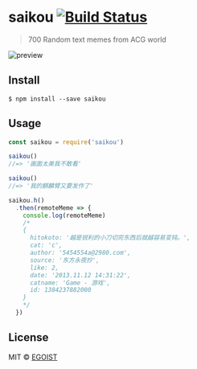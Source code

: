# saikou [![Build Status](https://travis-ci.org/egoist/saikou.svg?branch=master)](https://travis-ci.org/egoist/saikou)

> 700 Random text memes from ACG world

![preview](http://i.imgur.com/0M5XsSA.png)

## Install

```
$ npm install --save saikou
```

## Usage

```js
const saikou = require('saikou')

saikou()
//=> '画面太美我不敢看'

saikou()
//=> '我的麒麟臂又要发作了'

saikou.h()
  .then(remoteMeme => {
    console.log(remoteMeme)
    /*
    {
      hitokoto: '越是锐利的小刀切完东西后就越容易变钝。',
      cat: 'c',
      author: '5454554a@2980.com',
      source: '东方永夜抄',
      like: 2,
      date: '2013.11.12 14:31:22',
      catname: 'Game - 游戏',
      id: 1384237882000
    }
    */
  })
```

## License

MIT © [EGOIST](https://github.com/egoist)

